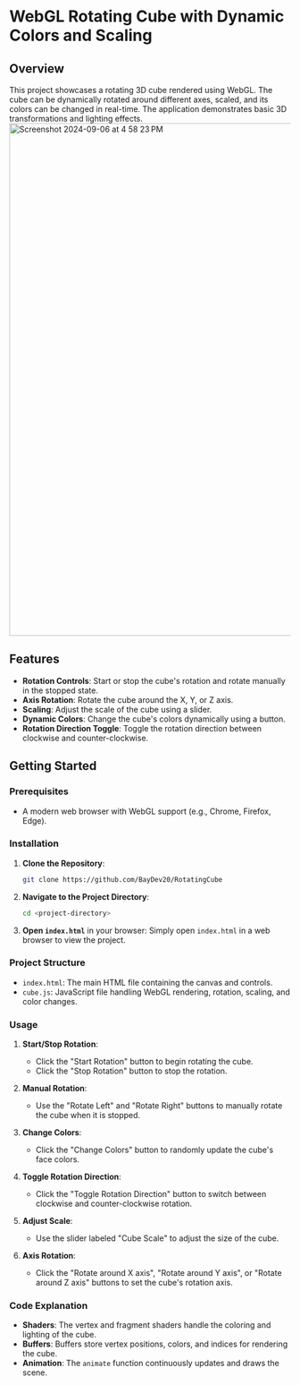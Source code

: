 # WebGL Rotating Cube with Dynamic Colors and Scaling

## Overview

This project showcases a rotating 3D cube rendered using WebGL. The cube can be dynamically rotated around different axes, scaled, and its colors can be changed in real-time. The application demonstrates basic 3D transformations and lighting effects.
<img width="916" alt="Screenshot 2024-09-06 at 4 58 23 PM" src="https://github.com/user-attachments/assets/6e27e7f0-9ee5-4891-a5e4-d8734bc592f8">


## Features

- **Rotation Controls**: Start or stop the cube's rotation and rotate manually in the stopped state.
- **Axis Rotation**: Rotate the cube around the X, Y, or Z axis.
- **Scaling**: Adjust the scale of the cube using a slider.
- **Dynamic Colors**: Change the cube's colors dynamically using a button.
- **Rotation Direction Toggle**: Toggle the rotation direction between clockwise and counter-clockwise.

## Getting Started

### Prerequisites

- A modern web browser with WebGL support (e.g., Chrome, Firefox, Edge).

### Installation

1. **Clone the Repository**:
    ```bash
    git clone https://github.com/BayDev20/RotatingCube
    ```
2. **Navigate to the Project Directory**:
    ```bash
    cd <project-directory>
    ```

3. **Open `index.html`** in your browser:
    Simply open `index.html` in a web browser to view the project.

### Project Structure

- `index.html`: The main HTML file containing the canvas and controls.
- `cube.js`: JavaScript file handling WebGL rendering, rotation, scaling, and color changes.

### Usage

1. **Start/Stop Rotation**:
   - Click the "Start Rotation" button to begin rotating the cube.
   - Click the "Stop Rotation" button to stop the rotation.

2. **Manual Rotation**:
   - Use the "Rotate Left" and "Rotate Right" buttons to manually rotate the cube when it is stopped.

3. **Change Colors**:
   - Click the "Change Colors" button to randomly update the cube's face colors.

4. **Toggle Rotation Direction**:
   - Click the "Toggle Rotation Direction" button to switch between clockwise and counter-clockwise rotation.

5. **Adjust Scale**:
   - Use the slider labeled "Cube Scale" to adjust the size of the cube.

6. **Axis Rotation**:
   - Click the "Rotate around X axis", "Rotate around Y axis", or "Rotate around Z axis" buttons to set the cube's rotation axis.

### Code Explanation

- **Shaders**: The vertex and fragment shaders handle the coloring and lighting of the cube.
- **Buffers**: Buffers store vertex positions, colors, and indices for rendering the cube.
- **Animation**: The `animate` function continuously updates and draws the scene.

